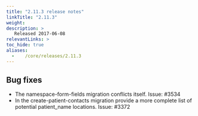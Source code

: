 ```yaml
---
title: "2.11.3 release notes"
linkTitle: "2.11.3"
weight:
description: >
   Released 2017-06-08
relevantLinks: >
toc_hide: true
aliases:
  -    /core/releases/2.11.3
---
```


## Bug fixes

- The namespace-form-fields migration conflicts itself. Issue: #3534
- In the create-patient-contacts migration provide a more complete list of potential patient_name locations. Issue: #3372
